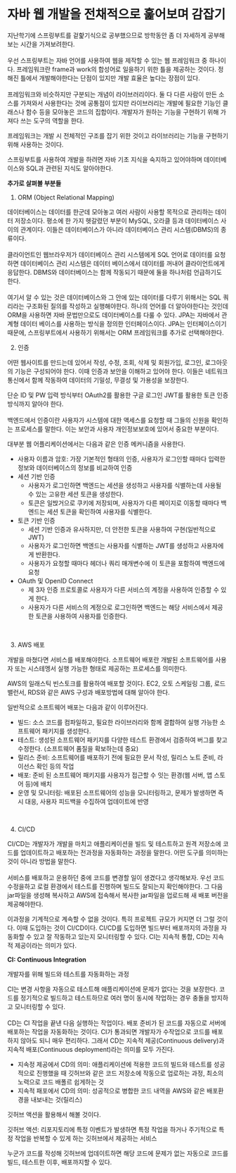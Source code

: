 <h1>자바 웹 개발을 전채적으로 훑어보며 감잡기</h1>

지난학기에 스프링부트를 겉핥기식으로 공부했으므로 방학동안 좀 더 자세하게 공부해보는 시간을 가져보려한다.
<br><br>
우선 스프링부트는 자바 언어를 사용하여 웹을 제작할 수 있는 웹 프레임워크 중 하나이다.
프레임워크란 frame과 work의 합성어로 일을하기 위한 틀을 제공하는 것이다.
정해진 틀에서 개발해야한다는 단점이 있지만 개발 효율은 높다는 장점이 있다.
<br><br>
프레임워크와 비슷하지만 구분되는 개념이 라이브러리이다.
둘 다 다른 사람이 만든 소스를 가져와서 사용한다는 것에 공통점이 있지만 라이브러리는 개발에 필요한 기능인 클래스나 함수 등을 모아놓은 코드의 집합이다.
개발자가 원하는 기능을 구현하기 위해 가져다 쓰는 도구의 역할을 한다.

프레임워크는 개발 시 전체적인 구조를 잡기 위한 것이고 라이브러리는 기능을 구현하기 위해 사용하는 것이다.
<br>

스프링부트를 사용하여 개발을 하려면 자바 기초 지식을 숙지하고 있어야하며 데이터베이스와 SQL과 관련된 지식도 알아야한다. <br>

**추가로 살펴볼 부분들**

1. ORM (Object Relational Mapping)

데이터베이스는 데이터를 한군데 모아놓고 여러 사람이 사용할 목적으로 관리하는 데이터 저장소이다.
평소에 한 가지 헷갈렸던 부분이 MySQL, 오라클 등과 데이터베이스 사이의 관계이다.
이들은 데이터베이스가 아니라 데이터베이스 관리 시스템(DBMS)의 종류이다.
<br><br>
클라이언트인 웹브라우저가 데이터베이스 관리 시스템에게 SQL 언어로 데이터를 요청하면 데이터베이스 관리 시스템은 데이터 베이스에서 데이터를 꺼내어 클라이언트에게 응답한다.
DBMS와 데이터베이스는 함께 작동되기 때문에 둘을 하나처럼 언급하기도 한다.
<br><br>
여기서 알 수 있는 것은 데이터베이스와 그 안에 있는 데이터를 다루기 위해서는 SQL 쿼리라는 구조화된 질의를 작성하고 실행해야한다.
하나의 언어를 더 알아야한다는 것인데 ORM을 사용하면 자바 문법만으로도 데이터베이스를 다룰 수 있다.
JPA는 자바에서 관계형 데이터 베이스를 사용하는 방식을 정의한 인터페이스이다.
JPA는 인터페이스이기 때문에, 스프링부트에서 사용하기 위해서는 ORM 프레임워크를 추가로 선택해야한다.
<br>

2. 인증

어떤 웹사이트를 만드는데 있어서 작성, 수정, 조회, 삭제 및 회원가입, 로그인, 로그아웃의 기능은 구성되어야 한다.
이때 인증과 보안을 이해하고 있어야 한다.
이들은 네트워크 통신에서 함께 작동하여 데이터의 기밀성, 무결성 및 가용성을 보장한다.

단순 ID 및 PW 입력 방식부터 OAuth2를 활용한 구글 로그인 JWT를 활용한 토큰 인증 방식까지 알아야 한다.
<br><br>
백엔드에서 인증이란 사용자가 시스템에 대한 액세스를 요청할 때 그들의 신원을 확인하는 프로세스를 말한다. 
이는 보안과 사용자 개인정보보호에 있어서 중요한 부분이다.

대부분 웹 어플리케이션에서는 다음과 같은 인증 메커니즘을 사용한다.

* 사용자 이름과 암호: 가장 기본적인 형태의 인증, 사용자가 로그인할 때마다 입력한 정보와 데이터베이스의 정보를 비교하여 인증
* 세션 기반 인증
    * 사용자가 로그인하면 백엔드는 세션을 생성하고 사용자를 식별하는데 사용될 수 있는 고유한 세션 토큰을 생성한다.
    * 토큰은 일밙거으로 쿠키에 저장되며, 사용자가 다른 페이지로 이동할 때마다 백엔드는 세션 토큰을 확인하여 사용자를 식별한다.
* 토큰 기반 인증
    * 세션 기반 인증과 유사하지만, 더 안전한 토큰을 사용하여 구현(일반적으로 JWT)
    * 사용자가 로그인하면 백엔드는 사용자를 식별하는 JWT를 생성하고 사용자에게 반환한다.
    * 사용자가 요청할 때마다 헤더나 쿼리 매개변수에 이 토큰을 포함하여 백엔드에 요청
* OAuth 및 OpenID Connect
    * 제 3자 인증 프로토콜로 사용자가 다른 서비스의 계정을 사용하여 인증할 수 있게 한다.
    * 사용자가 다른 서비스의 계정으로 로그인하면 백엔드는 해당 서비스에서 제공한 토큰을 사용하여 사용자를 인증한다.
<br>

3. AWS 배포

개발을 마쳤다면 서비스를 배포해야한다.
소프트웨어 배포란 개발된 소프트웨어를 사용자 또는 시스테멩서 실행 가능한 형태로 제공하는 프로세스를 의미한다.

AWS의 일래스틱 빈스토크를 활용하여 배포할 것이다.
EC2, 오토 스케일링 그룹, 로드밸런서, RDS와 같은 AWS 구성과 배포방법에 대해 알아야 한다.

일반적으로 소프트웨어 배포는 다음과 같이 이루어진다.

* 빌드: 소스 코드를 컴파일하고, 필요한 라이브러리와 함께 결합하여 실행 가능한 소프트웨어 패키지를 생성한다.
* 테스트: 생성된 소프트웨어 패키지를 다양한 테스트 환경에서 검증하여 버그를 찾고 수정한다. (소프트웨어 품질을 확보하는데 중요)
* 릴리스 준비: 소프트웨어를 배포하기 전에 필요한 문서 작성, 릴리스 노트 준비, 라이선스 확인 등의 작업
* 배포: 준비 된 소프트웨어 패키지를 사용자가 접근할 수 잇는 환경(웹 서버, 앱 스토어 등)에 배치
* 운영 및 모니터링: 배포된 소프트웨어의 성능을 모니터링하고, 문제가 발생하면 즉시 대응, 사용자 피드백을 수집하여 업데이트에 반영
<br>

4. CI/CD

CI/CD는 개발자가 개발을 마치고 애플리케이션을 빌드 및 테스트하고 원격 저장소에 코드를 업데이트하고 배포하는 전과정을 자동화하는 과정을 말한다.
어떤 도구를 의미하는 것이 아니라 방법을 말한다.
<br><br>
서비스를 배포하고 운용하던 중에 코드를 변경할 일이 생겼다고 생각해보자.
우선 코드 수정을하고 로컬 환경에서 테스트를 진행하며 빌드도 잘되는지 확인해야한다.
그 다음 jar파일을 생성해 복사하고 AWS에 접속해서 복사한 jar파일을 업로드해 새 배포 버전을 제공해야한다.

이과정을 기계적으로 계속할 수 없을 것이다. 특히 프로젝트 규모가 커지면 더 그럴 것이다. 이때 도입하는 것이 CI/CD이다.
CI/CD를 도입하면 빌드부터 배포까지의 과정을 자동화할 수 있고 잘 작동하고 있는지 모니터링할 수 있다.
CI는 지속적 통합, CD는 지속적 제공이라는 의미가 있다.
<br>

**CI: Continuous Integration**

개발자를 위해 빌드와 테스트를 자동화하는 과정

CI는 변경 사항을 자동으로 테스트해 애플리케이션에 문제가 없다는 것을 보장한다.
코드를 정기적으로 빌드하고 테스트하므로 여러 명이 동시에 작업하는 경우 충돌을 방지하고 모니터링할 수 있다.
<br><br>
CD는 CI 작업을 끝낸 다음 실행하는 작업이다.
배포 준비가 된 코드를 자동으로 서버에 배포하는 작업을 자동화하는 것이다.
CI가 통과되면 개발자가 수작업으로 코드를 배포하지 않아도 되니 매우 편리하다.
그래서 CD는 지속적 제공(Continuous delivery)과 지속적 배포(Continuous deployment)라는 의미를 모두 가진다.

* 지속정 제공에서 CD의 의미: 애플리케이션에 적용한 코드의 빌드와 테스트를 성공적으로 진행했을 때 깃허브와 같은 코드 저장소에 작동으로 업로하는 과정, 최소의 노력으로 코드 배폴르 쉽게하는 것
* 지속적 패포에서 CD의 의미: 성공적으로 병합한 코드 내역을 AWS와 같은 배포환경을 내보내는 것(릴리스)


깃허브 액션을 활용해서 해볼 것이다.

깃허브 액션: 리포지토리에 특정 이벤트가 발생하면 특정 작업을 하거나 주기적으로 특정 작업을 반복할 수 있게 하는 깃허브에서 제공하는 서비스

누군가 코드를 작성해 깃허브에 업데이트하면 해당 코드에 문제가 없는 자동으로 코드를 빌드, 테스트한 이후, 배포까지할 수 있다.
